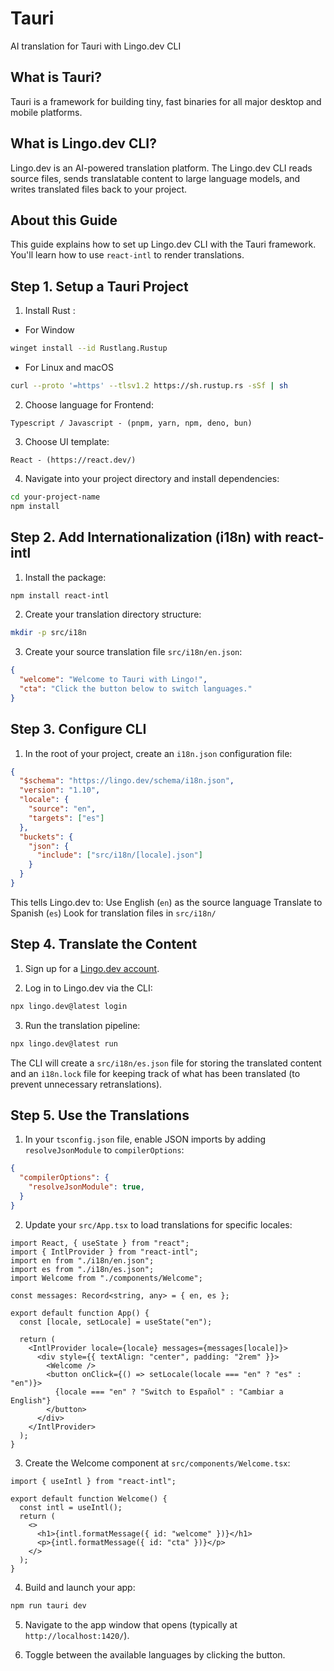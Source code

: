 # Tauri

AI translation for Tauri with Lingo.dev CLI

## What is Tauri?

Tauri is a framework for building tiny, fast binaries for all major desktop and mobile platforms.

## What is Lingo.dev CLI?

Lingo.dev is an AI-powered translation platform. The Lingo.dev CLI reads source files, sends translatable content to large language models, and writes translated files back to your project.

## About this Guide

This guide explains how to set up Lingo.dev CLI with the Tauri framework. You'll learn how to use `react-intl` to render translations.

## Step 1. Setup a Tauri Project

1. Install Rust :

- For Window
```bash
winget install --id Rustlang.Rustup
```
- For Linux and macOS
```bash 
curl --proto '=https' --tlsv1.2 https://sh.rustup.rs -sSf | sh
```

2. Choose language for Frontend:

```
Typescript / Javascript - (pnpm, yarn, npm, deno, bun)
```

3. Choose UI template:

```
React - (https://react.dev/)
```

4. Navigate into your project directory and install dependencies:

```bash
cd your-project-name
npm install
```

## Step 2. Add Internationalization (i18n) with react-intl

1. Install the package:

```bash
npm install react-intl
```

2. Create your translation directory structure:

```bash
mkdir -p src/i18n
```

3. Create your source translation file `src/i18n/en.json`:

```json
{
  "welcome": "Welcome to Tauri with Lingo!",
  "cta": "Click the button below to switch languages."
}
```


## Step 3. Configure  CLI

1. In the root of your project, create an `i18n.json` configuration file:

```json
{
  "$schema": "https://lingo.dev/schema/i18n.json",
  "version": "1.10",
  "locale": {
    "source": "en",
    "targets": ["es"]
  },
  "buckets": {
    "json": {
      "include": ["src/i18n/[locale].json"]
    }
  }
}
```

This tells Lingo.dev to:
 Use English (`en`) as the source language
 Translate to Spanish (`es`)
 Look for translation files in `src/i18n/`

## Step 4. Translate the Content

1. Sign up for a [Lingo.dev account](https://lingo.dev).

2. Log in to Lingo.dev via the CLI:

```bash
npx lingo.dev@latest login
```

3. Run the translation pipeline:

```bash
npx lingo.dev@latest run
```

The CLI will create a `src/i18n/es.json` file for storing the translated content and an `i18n.lock` file for keeping track of what has been translated (to prevent unnecessary retranslations).

## Step 5. Use the Translations

1. In your `tsconfig.json` file, enable JSON imports by adding `resolveJsonModule` to `compilerOptions`:

```json
{
  "compilerOptions": {
    "resolveJsonModule": true,
  }
}
```

2. Update your `src/App.tsx` to load translations for specific locales:

```tsx
import React, { useState } from "react";
import { IntlProvider } from "react-intl";
import en from "./i18n/en.json";
import es from "./i18n/es.json";
import Welcome from "./components/Welcome";

const messages: Record<string, any> = { en, es };

export default function App() {
  const [locale, setLocale] = useState("en");

  return (
    <IntlProvider locale={locale} messages={messages[locale]}>
      <div style={{ textAlign: "center", padding: "2rem" }}>
        <Welcome />
        <button onClick={() => setLocale(locale === "en" ? "es" : "en")}>
          {locale === "en" ? "Switch to Español" : "Cambiar a English"}
        </button>
      </div>
    </IntlProvider>
  );
}
```

3. Create the Welcome component at `src/components/Welcome.tsx`:

```tsx
import { useIntl } from "react-intl";

export default function Welcome() {
  const intl = useIntl();
  return (
    <>
      <h1>{intl.formatMessage({ id: "welcome" })}</h1>
      <p>{intl.formatMessage({ id: "cta" })}</p>
    </>
  );
}
```

4. Build and launch your app:

```bash
npm run tauri dev
```

5. Navigate to the app window that opens (typically at `http://localhost:1420/`).

6. Toggle between the available languages by clicking the button.

